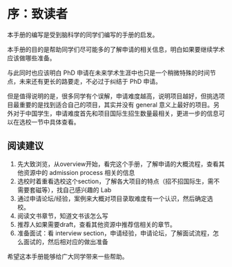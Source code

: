 # 序：致读者

本手册的编写是受到脑科学的同学们编写的手册的启发。

本手册的目的是帮助同学们尽可能多的了解申请的相关信息，明白如果要继续学术应该做哪些准备。

与此同时也应该明白 PhD 申请在未来学术生涯中也只是一个稍微特殊的时间节点，未来还有更长的路要走，不必过于纠结于 PhD 申请。

但是值得说明的是，很多同学有个误解，申请难度越高，说明项目越好，但挑选项目最重要的是找到适合自己的项目，其实并没有 general 意义上最好的项目。另外对于中国学生，申请难度首先和项目国际生招生数量最相关，更进一步的信息可以在选校一节中具体查看。

## 阅读建议


1. 先大致浏览，从overview开始，看完这个手册，了解申请的大概流程，查看其他资源中的 admission process 相关的信息
2. 选校时着重看选校这个section，了解各大项目的特点（招不招国际生，需不需要套磁等），找自己感兴趣的 Lab
3. 通过申请论坛/经验，案例来大概对项目录取难度有一个认识，然后确定选校。
4. 阅读文书章节，知道文书该怎么写
5. 推荐人如果需要draft，查看其他资源中推荐信相关的章节。
6. 准备面试：看 interview section，申请经验，申请论坛，了解面试流程，怎么面试的，然后相对应的做出准备



希望这本手册能够给广大同学带来一些帮助。